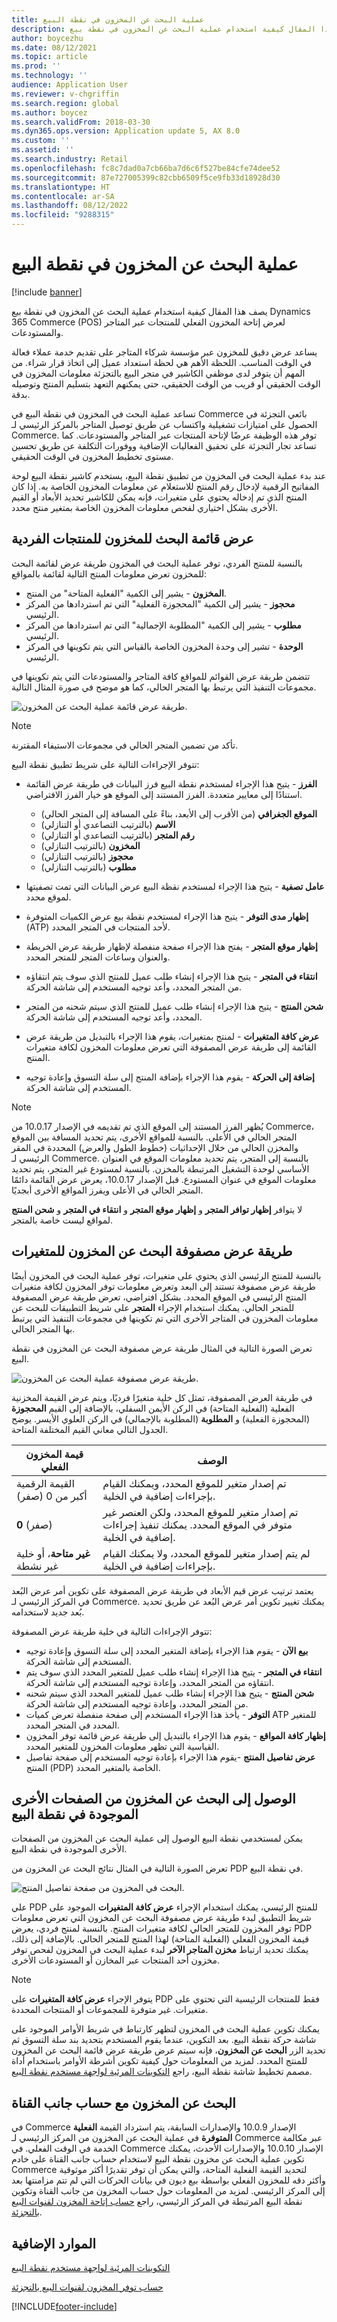 ```yaml
---
title: عملية البحث عن المخزون في نقطة البيع
description: يصف هذا المقال كيفية استخدام عملية البحث عن المخزون في نقطة بيع Dynamics 365 Commerce (POS) لعرض إتاحة المخزون الفعلي للمنتجات عبر المتاجر والمستودعات.
author: boycezhu
ms.date: 08/12/2021
ms.topic: article
ms.prod: ''
ms.technology: ''
audience: Application User
ms.reviewer: v-chgriffin
ms.search.region: global
ms.author: boycez
ms.search.validFrom: 2018-03-30
ms.dyn365.ops.version: Application update 5, AX 8.0
ms.custom: ''
ms.assetid: ''
ms.search.industry: Retail
ms.openlocfilehash: fc8c7dad0a7cb66ba7d6c6f527be84cfe74dee52
ms.sourcegitcommit: 87e727005399c82cbb6509f5ce9fb33d18928d30
ms.translationtype: HT
ms.contentlocale: ar-SA
ms.lasthandoff: 08/12/2022
ms.locfileid: "9288315"
---
```

# <a name="inventory-lookup-operation-in-pos"></a>عملية البحث عن المخزون في نقطة البيع

[!include [banner](includes/banner.md)]

يصف هذا المقال كيفية استخدام عملية البحث عن المخزون في نقطة بيع Dynamics 365 Commerce (POS) لعرض إتاحة المخزون الفعلي للمنتجات عبر المتاجر والمستودعات.

يساعد عرض دقيق للمخزون عبر مؤسسة شركاء المتاجر على تقديم خدمة عملاء فعالة في الوقت المناسب. اللحظة الأهم هي لحظة استعداد عميل إلى اتخاذ قرار شراء. من المهم أن يتوفر لدى موظفي الكاشير في متجر البيع بالتجزئة معلومات المخزون في الوقت الحقيقي أو قريب من الوقت الحقيقي، حتى يمكنهم التعهد بتسليم المنتج وتوصيله بدقة.

تساعد عملية البحث في المخزون في نقطة البيع في Commerce بائعي التجزئة في الحصول على امتيازات تشغيلية واكتساب عن طريق توصيل المتاجر بالمركز الرئيسي لـ Commerce. توفر هذه الوظيفة عرضًا لإتاحة المنتجات عبر المتاجر والمستودعات. كما تساعد تجار التجزئة على تحقيق الفعاليات الإضافية ووفورات التكلفة عن طريق تحسين مستوى تخطيط المخزون في الوقت الحقيقي.

عند بدء عملية البحث في المخزون من تطبيق نقطة البيع، يستخدم كاشير نقطة البيع لوحة المفاتيح الرقمية لإدخال رقم المنتج للاستعلام عن معلومات المخزون الخاصة به. إذا كان المنتج الذي تم إدخاله يحتوي على متغيرات، فإنه يمكن للكاشير تحديد الأبعاد أو القيم الأخرى بشكل اختياري لفحص معلومات المخزون الخاصة بمتغير منتج محدد.

## <a name="inventory-lookup-list-view-for-individual-products"></a>عرض قائمة البحث للمخزون للمنتجات الفردية

بالنسبة للمنتج الفردي، توفر عملية البحث في المخزون طريقة عرض لقائمة البحث للمخزون تعرض معلومات المنتج التالية لقائمة بالمواقع:

- **المخزون** - يشير إلى الكمية "الفعلية المتاحة" من المنتج.
- **محجوز** - يشير إلى الكمية "المحجوزة الفعلية" التي تم استردادها من المركز الرئيسي.
- **مطلوب** - يشير إلى الكمية "المطلوبة الإجمالية" التي تم استردادها من المركز الرئيسي.
- **الوحدة** - تشير إلى وحدة المخزون الخاصة بالقياس التي يتم تكوينها في المركز الرئيسي.

تتضمن طريقة عرض القوائم للمواقع كافة المتاجر والمستودعات التي يتم تكوينها في مجموعات التنفيذ التي يرتبط بها المتجر الحالي، كما هو موضح في صورة المثال التالية.

![طريقة عرض قائمة عملية البحث عن المخزون.](media/inventory-lookup-list-view.png)

> [!NOTE]
> تأكد من تضمين المتجر الحالي في مجموعات الاستيفاء المقترنة.

تتوفر الإجراءات التالية على شريط تطبيق نقطة البيع:

- **الفرز** - يتيح هذا الإجراء لمستخدم نقطة البيع فرز البيانات في طريقة عرض القائمة استنادًا إلى معايير متعددة. الفرز المستند إلى الموقع هو خيار الفرز الافتراضي.

    - **الموقع الجغرافي** (من الأقرب إلى الأبعد، بناءً على المسافة إلى المتجر الحالي)
    - **الاسم** (بالترتيب التصاعدي أو التنازلي)
    - **رقم المتجر** (بالترتيب التصاعدي أو التنازلي)
    - **المخزون** (بالترتيب التنازلي)
    - **محجوز** (بالترتيب التنازلي)
    - **مطلوب** (بالترتيب التنازلي)

- **عامل تصفية** - يتيح هذا الإجراء لمستخدم نقظة البيع عرض البيانات التي تمت تصفيتها لموقع محدد.
- **إظهار مدى التوفر** - يتيح هذا الإجراء لمستخدم نقطة بيع عرض الكميات المتوفرة (ATP) لأحد المنتجات في المتجر المحدد.
- **إظهار موقع المتجر** - يفتح هذا الإجراء صفحة منفصلة لإظهار طريقة عرض الخريطة والعنوان وساعات المتجر للمتجر المحدد.
- **انتقاء في المتجر** - يتيح هذا الإجراء إنشاء طلب عميل للمنتج الذي سوف يتم انتقاؤه من المتجر المحدد، وأعد توجيه المستخدم إلى شاشة الحركة.
- **شحن المنتج** - يتيح هذا الإجراء إنشاء طلب عميل للمنتج الذي سيتم شحنه من المتجر المحدد، وأعد توجيه المستخدم إلى شاشة الحركة.
- **عرض كافة المتغيرات** - لمنتج بمتغيرات، يقوم هذا الإجراء بالتبديل من طريقة عرض القائمة إلى طريقة عرض المصفوفة التي تعرض معلومات المخزون لكافة متغيرات المنتج.
- **إضافة إلى الحركة** - يقوم هذا الإجراء بإضافة المنتج إلى سلة التسوق وإعادة توجيه المستخدم إلى شاشة الحركة.

> [!NOTE]
> يُظهر الفرز المستند إلى الموقع الذي تم تقديمه في الإصدار 10.0.17 من Commerce، المتجر الحالي في الأعلى. بالنسبة للمواقع الأخرى، يتم تحديد المسافة بين الموقع والمخزن الحالي من خلال الإحداثيات (خطوط الطول والعرض) المحددة في المقر الرئيسي لـ Commerce. بالنسبة إلى المتجر، يتم تحديد معلومات الموقع في العنوان الأساسي لوحدة التشغيل المرتبطة بالمخزن. بالنسبة لمستودع غير المتجر، يتم تحديد معلومات الموقع في عنوان المستودع. قبل الإصدار 10.0.17، يعرض عرض القائمة دائمًا المتجر الحالي في الأعلى ويفرز المواقع الأخرى أبجديًا.
>
> لا يتوافر **إظهار توافر المتجر** و **إظهار موقع المتجر** و **انتقاء في المتجر** و **شحن المنتج** لمواقع ليست خاصة بالمتجر.

## <a name="inventory-lookup-matrix-view-for-variants"></a>طريقة عرض مصفوفة البحث عن المخزون للمتغيرات

بالنسبة للمنتج الرئيسي الذي يحتوي على متغيرات، توفر عملية البحث في المخزون أيضًا طريقة عرض مصفوفة تستند إلى البعد وتعرض معلومات توفر المخزون لكافة متغيرات المنتج الرئيسي في الموقع المحدد. بشكل افتراضي، تعرض طريقة عرض المصفوفة للمتجر الحالي. يمكنك استخدام الإجراء **المتجر** على شريط التطبيقات للبحث عن معلومات المخزون في المتاجر الأخرى التي تم تكوينها في مجموعات التنفيذ التي يرتبط بها المتجر الحالي.

تعرض الصورة التالية في المثال طريقة عرض مصفوفة البحث عن المخزون في نقطة البيع.

![طريقة عرض مصفوفة عملية البحث عن المخزون.](media/inventory-lookup-matrix-view.png)

في طريقة العرض المصفوفة، تمثل كل خلية متغيرًا فرديًا، ويتم عرض القيمة المخزنية الفعلية (الفعلية المتاحة) في الركن الأيمن السفلي، بالإضافة إلى القيم **المحجوزة** (المحجوزة الفعلية) و **المطلوبة** (المطلوبة بالإجمالي) في الركن العلوي الأيسر. يوضح الجدول التالي معاني القيم المختلفة المتاحة.

| قيمة المخزون الفعلي                            | الوصف |
|------------------------------------------|-------------|
| القيمة الرقمية أكبر من 0 (صفر) | تم إصدار متغير للموقع المحدد، ويمكنك القيام بإجراءات إضافية في الخلية. |
| **0** (صفر)                             | تم إصدار متغير للموقع المحدد، ولكن العنصر غير متوفر في الموقع المحدد. يمكنك تنفيذ إجراءات إضافية في الخلية. |
| **غير متاحة**، أو خلية غير نشطة              | لم يتم إصدار متغير للموقع المحدد، ولا يمكنك القيام بإجراءات إضافية في الخلية. |

يعتمد ترتيب عرض قيم الأبعاد في طريقة عرض المصفوفة على تكوين أمر عرض البُعد في المركز الرئيسي لـ Commerce. يمكنك تغيير تكوين أمر عرض البُعد عن طريق تحديد بُعد جديد لاستخدامه. 

تتوفر الإجراءات التالية في خلية طريقة عرض المصفوفة:

- **بيع الآن** - يقوم هذا الإجراء بإضافة المتغير المحدد إلى سلة التسوق وإعادة توجيه المستخدم إلى شاشة الحركة.
- **انتقاء في المتجر** - يتيح هذا الإجراء إنشاء طلب عميل للمتغير المحدد الذي سوف يتم انتقاؤه من المتجر المحدد، وإعادة توجيه المستخدم إلى شاشة الحركة.
- **شحن المنتج** - يتيح هذا الإجراء إنشاء طلب عميل للمتغير المحدد الذي سيتم شحنه من المتجر المحدد، وإعادة توجيه المستخدم إلى شاشة الحركة.
- **التوفر** - يأخذ هذا الإجراء المستخدم إلى صفحة منفصلة تعرض كميات ATP للمتغير المحدد في المتجر المحدد.
- **إظهار كافة المواقع** - يقوم هذا الإجراء بالتبديل إلى طريقة عرض قائمة توفر المخزون القياسية التي تظهر معلومات المخزون للمتغير المحدد.
- **عرض تفاصيل المنتج** -يقوم هذا الإجراء بإعادة توجيه المستخدم إلى صفحة تفاصيل المنتج (PDP) الخاصة بالمتغير المحدد.

## <a name="access-inventory-lookup-from-other-pages-in-pos"></a>الوصول إلى البحث عن المخزون من الصفحات الأخرى الموجودة في نقطة البيع

يمكن لمستخدمي نقطة البيع الوصول إلى عملية البحث عن المخزون من الصفحات الأخرى الموجودة في نقطة البيع.

تعرض الصورة التالية في المثال نتائج البحث عن المخزون من PDP في نقطة البيع.

![البحث في المخزون من صفحة تفاصيل المنتج.](media/inventory-lookup-from-product-details-page.png)

علي PDP للمنتج الرئيسي، يمكنك استخدام الإجراء **عرض كافة المتغيرات** الموجود على شريط التطبيق لبدء طريقة عرض مصفوفة البحث عن المخزون التي تعرض معلومات توفر المخزون للمتجر الحالي لكافة متغيرات المنتج. بالنسبة لمنتج فردي، يعرض PDP قيمة المخزون الفعلي (الفعلية المتاحة) لهذا المنتج للمتجر الحالي. بالإضافة إلى ذلك، يمكنك تحديد ارتباط **مخزن المتاجر الآخر** لبدء عملية البحث في المخزون لفحص توفر مخزون أحد المنتجات عبر المخازن أو المستودعات الأخرى.

> [!NOTE]
> يتوفر الإجراء **عرض كافة المتغيرات** على PDP فقط للمنتجات الرئيسية التي تحتوي على متغيرات. غير متوفرة للمجموعات أو المنتجات المحددة.

يمكنك تكوين عملية البحث في المخزون لتظهر كارتباط في شريط الأوامر الموجود على شاشة حركة نقطة البيع. بعد التكوين، عندما يقوم المستخدم بتحديد بند سلة التسوق ثم تحديد الزر **البحث عن المخزون**، فإنه سيتم عرض طريقة عرض قائمة البحث عن المخزون للمنتج المحدد. لمزيد من المعلومات حول كيفية تكوين أشرطة الأوامر باستخدام أداة مصمم تخطيط شاشة نقطة البيع، راجع [التكوينات المرئية لواجهة مستخدم نقطة البيع](pos-screen-layouts.md).

## <a name="inventory-lookup-with-channel-side-calculation"></a>البحث عن المخزون مع حساب جانب القناة

في Commerce الإصدار 10.0.9 والإصدارات السابقة، يتم استرداد القيمة **الفعلية المتوفرة** في عملية البحث عن المخزون من المركز الرئيسي لـ Commerce عبر مكالمة الخدمة في الوقت الفعلي. في Commerce الإصدار 10.0.10 والإصدارات الأحدث، يمكنك تكوين عملية البحث عن مخزون نقطة البيع لاستخدام حساب جانب القناة على خادم Commerce لتحديد القيمة الفعلية المتاحة، والتي يمكن أن توفر تقديرًا أكثر موثوقية وأكثر دقه للمخزون الفعلي بواسطة بيع ديون في بيانات الحركات التي لم تتم مزامنتها بعد إلى المركز الرئيسي. لمزيد من المعلومات حول حساب المخزون من جانب القناة وتكوين نقطة البيع المرتبطة في المركز الرئيسي، راجع [حساب إتاحة المخزون لقنوات البيع بالتجزئة](calculated-inventory-retail-channels.md).

## <a name="additional-resources"></a>الموارد الإضافية

[التكوينات المرئية لواجهة مستخدم نقطة البيع](pos-screen-layouts.md)

[حساب توفر المخزون لقنوات البيع بالتجزئة](calculated-inventory-retail-channels.md)

[!INCLUDE[footer-include](../includes/footer-banner.md)]

